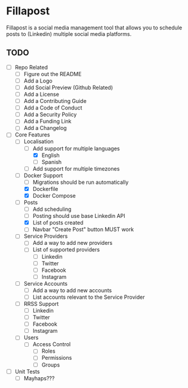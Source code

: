 # Fillapost

Fillapost is a social media management tool that allows you to schedule posts to (Linkedin) multiple social media platforms.

## TODO

-   [ ] Repo Related
    -   [ ] Figure out the README
    -   [ ] Add a Logo
    -   [ ] Add Social Preview (Github Related)
    -   [ ] Add a License
    -   [ ] Add a Contributing Guide
    -   [ ] Add a Code of Conduct
    -   [ ] Add a Security Policy
    -   [ ] Add a Funding Link
    -   [ ] Add a Changelog
-   [ ] Core Features
    -   [ ] Localisation
        -   [ ] Add support for multiple languages
            -   [x] English
            -   [ ] Spanish
        -   [ ] Add support for multiple timezones
    -   [ ] Docker Support
        -   [ ] Migrations should be run automatically
        -   [x] Dockerfile
        -   [x] Docker Compose
    -   [ ] Posts
        -   [ ] Add scheduling
        -   [ ] Posting should use base Linkedin API
        -   [x] List of posts created
        -   [ ] Navbar "Create Post" button MUST work
    -   [ ] Service Providers
        -   [ ] Add a way to add new providers
        -   [ ] List of supported providers
            -   [ ] Linkedin
            -   [ ] Twitter
            -   [ ] Facebook
            -   [ ] Instagram
    -   [ ] Service Accounts
        -   [ ] Add a way to add new accounts
        -   [ ] List accounts relevant to the Service Provider
    -   [ ] RRSS Support
        -   [ ] Linkedin
        -   [ ] Twitter
        -   [ ] Facebook
        -   [ ] Instagram
    -   [ ] Users
        -   [ ] Access Control
            -   [ ] Roles
            -   [ ] Permissions
            -   [ ] Groups
-   [ ] Unit Tests
    -   [ ] Mayhaps???
